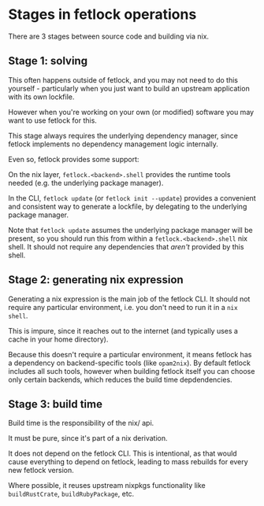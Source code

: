 # Stages in fetlock operations

There are 3 stages between source code and building via nix.

## Stage 1: solving

This often happens outside of fetlock, and you may not need to do this yourself - particularly when you just want to build an upstream application with its own lockfile.

However when you're working on your own (or modified) software you may want to use fetlock for this.

This stage always requires the underlying dependency manager, since fetlock implements no dependency management logic internally.

Even so, fetlock provides some support:

On the nix layer, `fetlock.<backend>.shell` provides the runtime tools needed (e.g. the underlying package manager).

In the CLI, `fetlock update` (or `fetlock init --update`) provides a convenient and consistent way to generate a lockfile, by delegating to the underlying package manager.

Note that `fetlock update` assumes the underlying package manager will be present, so you should run this from within a `fetlock.<backend>.shell` nix shell. It should not require any dependencies that _aren't_ provided by this shell.

## Stage 2: generating nix expression

Generating a nix expression is the main job of the fetlock CLI. It should not require any particular environment, i.e. you don't need to run it in a `nix shell`.

This is impure, since it reaches out to the internet (and typically uses a cache in your home directory).

Because this doesn't require a particular environment, it means fetlock has a dependency on backend-specific tools (like `opam2nix`). By default fetlock includes all such tools, however when building fetlock itself you can choose only certain backends, which reduces the build time depdendencies.

## Stage 3: build time

Build time is the responsibility of the nix/ api.

It must be pure, since it's part of a nix derivation.

It does not depend on the fetlock CLI. This is intentional, as that would cause everything to depend on fetlock, leading to mass rebuilds for every new fetlock version.

Where possible, it reuses upstream nixpkgs functionality like `buildRustCrate`, `buildRubyPackage`, etc.
